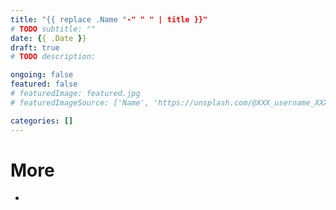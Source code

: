 ```yaml
---
title: "{{ replace .Name "-" " " | title }}"
# TODO subtitle: ""
date: {{ .Date }}
draft: true
# TODO description: 

ongoing: false
featured: false
# featuredImage: featured.jpg
# featuredImageSource: ['Name', 'https://unsplash.com/@XXX_username_XXX?utm_source=unsplash&utm_medium=referral&utm_content=creditCopyText']

categories: []
---
```


<!--
# Plan
- Goals
    - 

- Who is this written for
    - me
    - 

- Length: medium

# Structure
- intro
    - 
- 
- conclusion

{< image src="images/image.jpg" alt="ALT" >}}
DESCRIPTION
{< /image >}}

-->

# More
- []()